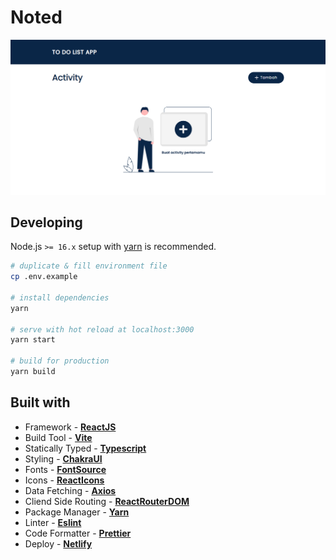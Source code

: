 # Noted

[![Noted Image](public/assets/noted.png)](https://noted-todo-app.netlify.app/)

## Developing

Node.js `>= 16.x` setup with [yarn](https://yarnpkg.com/) is recommended.

```bash
# duplicate & fill environment file
cp .env.example

# install dependencies
yarn

# serve with hot reload at localhost:3000
yarn start

# build for production
yarn build
```

## Built with

- Framework - [**ReactJS**](https://reactjs.org/)
- Build Tool - [**Vite**](https://vitejs.dev/)
- Statically Typed - [**Typescript**](https://www.typescriptlang.org/)
- Styling - [**ChakraUI**](https://chakra-ui.com/)
- Fonts - [**FontSource**](https://fontsource.org/)
- Icons - [**ReactIcons**](https://react-icons.github.io/react-icons/)
- Data Fetching - [**Axios**](https://axios-http.com/)
- Cliend Side Routing - [**ReactRouterDOM**](https://reactrouter.com/)
- Package Manager - [**Yarn**](https://yarnpkg.com/)
- Linter - [**Eslint**](https://eslint.org/)
- Code Formatter - [**Prettier**](https://prettier.io/)
- Deploy - [**Netlify**](https://www.netlify.com/)
